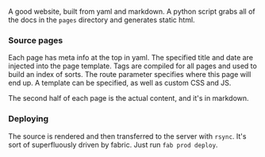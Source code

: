 A good website, built from yaml and markdown.
A python script grabs all of the docs in the `pages` directory and generates static html.

### Source pages
Each page has meta info at the top in yaml.
The specified title and date are injected into the page template.
Tags are compiled for all pages and used to build an index of sorts.
The route parameter specifies where this page will end up.
A template can be specified, as well as custom CSS and JS.

The second half of each page is the actual content, and it's in markdown.


### Deploying
The source is rendered and then transferred to the server with `rsync`.
It's sort of superfluously driven by fabric.
Just run `fab prod deploy`.
